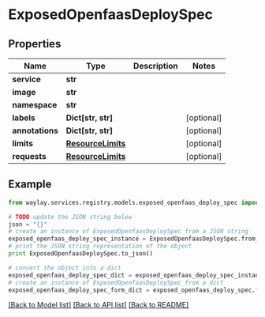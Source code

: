 # ExposedOpenfaasDeploySpec


## Properties

Name | Type | Description | Notes
------------ | ------------- | ------------- | -------------
**service** | **str** |  | 
**image** | **str** |  | 
**namespace** | **str** |  | 
**labels** | **Dict[str, str]** |  | [optional] 
**annotations** | **Dict[str, str]** |  | [optional] 
**limits** | [**ResourceLimits**](ResourceLimits.md) |  | [optional] 
**requests** | [**ResourceLimits**](ResourceLimits.md) |  | [optional] 

## Example

```python
from waylay.services.registry.models.exposed_openfaas_deploy_spec import ExposedOpenfaasDeploySpec

# TODO update the JSON string below
json = "{}"
# create an instance of ExposedOpenfaasDeploySpec from a JSON string
exposed_openfaas_deploy_spec_instance = ExposedOpenfaasDeploySpec.from_json(json)
# print the JSON string representation of the object
print ExposedOpenfaasDeploySpec.to_json()

# convert the object into a dict
exposed_openfaas_deploy_spec_dict = exposed_openfaas_deploy_spec_instance.to_dict()
# create an instance of ExposedOpenfaasDeploySpec from a dict
exposed_openfaas_deploy_spec_form_dict = exposed_openfaas_deploy_spec.from_dict(exposed_openfaas_deploy_spec_dict)
```
[[Back to Model list]](../README.md#documentation-for-models) [[Back to API list]](../README.md#documentation-for-api-endpoints) [[Back to README]](../README.md)


